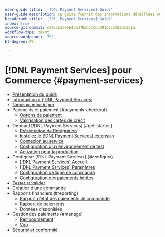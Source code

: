 ```yaml
---
user-guide-title: '[!DNL Payment Services] Guide'
user-guide-description: Ce guide fournit des informations détaillées sur l’installation et la configuration [!DNL Payment Services] pour votre [!DNL Adobe Commerce] ou [!DNL Magento Open Source] magasin.
breadcrumb-title: '[!DNL Payment Services] Guide'
index: true
source-git-commit: c993a2afe5b4da478ab57cbb391bb524d83c3d1a
workflow-type: tm+mt
source-wordcount: '79'
ht-degree: 2%

---
```



# [!DNL Payment Services] pour Commerce {#payment-services}

- [Présentation du guide](guide-overview.md)
- [Introduction à [!DNL Payment Services]](overview.md)
- [Notes de mise à jour](release-notes.md)
- Paiements et paiement {#payments-checkout}
   - [Options de paiement](payments-options.md)
   - [Valorisation des cartes de crédit](vaulting.md)
- Onboard [!DNL Payment Services] {#get-started}
   - [Présentation de l’intégration](onboard.md)
   - [Installez le [!DNL Payment Services] extension](install.md)
   - [Connexion au service](connect.md)
   - [Configuration d’un environnement de test](sandbox.md)
   - [Activation pour la production](production.md)
- Configurer [!DNL Payment Services] {#configure}
   - [[!DNL Payment Services] Accueil](payments-home.md)
   - [[!DNL Payment Services] Paramètres](settings.md)
   - [Configuration de ligne de commande](configure-cli.md)
   - [Configuration des paiements hérités](configure-admin.md)
- [Tester et valider](test-validate.md)
- [Création d’une commande](create-order.md)
- Rapports financiers {#reporting}
   - [Rapport d’état des paiements de commande](order-payment-status.md)
   - [Rapport de paiements](payouts.md)
   - [Données disponibles](data.md)
- Gestion des paiements {#manage}
   - [Remboursement](refunds.md)
   - [Voix](voids.md)
- [Sécurité et conformité](security.md)
